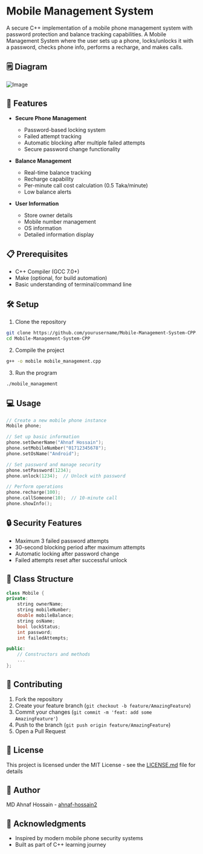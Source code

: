 # Mobile Management System

A secure C++ implementation of a mobile phone management system with password protection and balance tracking capabilities.
A Mobile Management System where the user sets up a phone, locks/unlocks it with a password, checks phone info, performs a recharge, and makes calls.

## 🗒️ Diagram

![Image](https://github.com/user-attachments/assets/2851e223-6d29-4fbf-af6f-effba82eea5d)

## 🚀 Features

- **Secure Phone Management**
  - Password-based locking system
  - Failed attempt tracking
  - Automatic blocking after multiple failed attempts
  - Secure password change functionality

- **Balance Management**
  - Real-time balance tracking
  - Recharge capability
  - Per-minute call cost calculation (0.5 Taka/minute)
  - Low balance alerts

- **User Information**
  - Store owner details
  - Mobile number management
  - OS information
  - Detailed information display

## 📋 Prerequisites

- C++ Compiler (GCC 7.0+)
- Make (optional, for build automation)
- Basic understanding of terminal/command line

## 🛠️ Setup

1. Clone the repository
```bash
git clone https://github.com/yourusername/Mobile-Management-System-CPP.git
cd Mobile-Management-System-CPP
```

2. Compile the project
```bash
g++ -o mobile mobile_management.cpp
```

3. Run the program
```bash
./mobile_management
```

## 💻 Usage

```cpp
// Create a new mobile phone instance
Mobile phone;

// Set up basic information
phone.setOwnerName("Ahnaf Hossain");
phone.setMobileNumber("01712345678");
phone.setOsName("Android");

// Set password and manage security
phone.setPassword(1234);
phone.unlock(1234);  // Unlock with password

// Perform operations
phone.recharge(100);
phone.callSomeone(10);  // 10-minute call
phone.showInfo();
```

## 🔒 Security Features

- Maximum 3 failed password attempts
- 30-second blocking period after maximum attempts
- Automatic locking after password change
- Failed attempts reset after successful unlock

## 📱 Class Structure

```cpp
class Mobile {
private:
    string ownerName;
    string mobileNumber;
    double mobileBalance;
    string osName;
    bool lockStatus;
    int password;
    int failedAttempts;

public:
    // Constructors and methods
    ...
};
```

## 🤝 Contributing

1. Fork the repository
2. Create your feature branch (`git checkout -b feature/AmazingFeature`)
3. Commit your changes (`git commit -m 'feat: add some AmazingFeature'`)
4. Push to the branch (`git push origin feature/AmazingFeature`)
5. Open a Pull Request

## 📄 License

This project is licensed under the MIT License - see the [LICENSE.md](LICENSE.md) file for details

## 👤 Author

MD Ahnaf Hossain - [ahnaf-hossain2](https://github.com/ahnaf-hossain2)

## 🙏 Acknowledgments

- Inspired by modern mobile phone security systems
- Built as part of C++ learning journey
